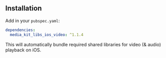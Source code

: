 ## Installation

Add in your `pubspec.yaml`:

```yaml
dependencies:
  media_kit_libs_ios_video: ^1.1.4
```

This will automatically bundle required shared libraries for video (& audio) playback on iOS.
